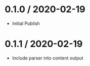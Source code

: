 0.1.0 / 2020-02-19
==================

  * Initial Publish

0.1.1 / 2020-02-19
==================

  * Include parser into content output